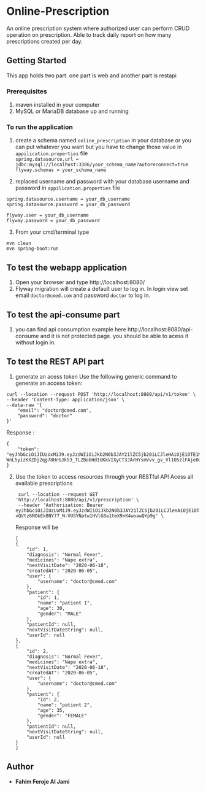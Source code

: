 # Online-Prescription

An online prescription system where authorized user can perform CRUD operation on prescription. Able to track daily report on how many prescriptions created per day.

## Getting Started
 This app holds two part. one part is web and another part is restapi
 
### Prerequisites
1. maven installed in your computer
2. MySQL or MariaDB database up and running

### To run the application

1. create a schema named `online_prescription` in your database or you can put whatever you want but you have to change those value in `appilication.properties` file </br>
`spring.datasource.url = jdbc:mysql://localhost:3306/your_schema_name?autoreconnect=true` </br>
`flyway.schemas = your_schema_name`

2. replaced username and password with your database username and password in `appilication.properties` file </br>
```
spring.datasource.username = your_db_username
spring.datasource.password = your_db_password

flyway.user = your_db_username
flyway.password = your_db_password
```
3. From your cmd/terminal type
```
mvn clean
mvn spring-boot:run
```
## To test the webapp application

1. Open your browser and type http://localhost:8080/
2. Flyway migration will create a default user to log in. In login view set email `doctor@cmed.com` and password `doctor` to log in.

## To test the api-consume part
1. you can find api consumption example here http://localhost:8080/api-consume and it is not protected page. you should be able to acess it without login in. 

## To test the REST API part

1. generate an acess token
Use the following generic command to generate an access token:
```
curl --location --request POST 'http://localhost:8080/api/v1/token' \
--header 'Content-Type: application/json' \
--data-raw '{
	"email": "doctor@cmed.com",
	"password": "doctor"
}'
```
Response :
```
{
    "token": "eyJhbGciOiJIUzUxMiJ9.eyJzdWIiOiJkb2N0b3JAY21lZC5jb20iLCJleHAiOjE1OTE1MjQ0NDgsImlhdCI6MTU5MTUwNjQ0OH0.WlWpbRLjRF3-WnL5yizKXZDj2qg78HrGJk53_TLZBobHdIUKkVIXyCT3JArHYsmVvv_gv_Vl1O5zlFAjeOUoaw"
}
```
2. Use the token to access resources through your RESTful API
   Acess all available prescriptions
   ```
    curl --location --request GET 'http://localhost:8080/api/v1/prescription' \
    --header 'Authorization: Bearer eyJhbGciOiJIUzUxMiJ9.eyJzdWIiOiJkb2N0b3JAY21lZC5jb20iLCJleHAiOjE1OTE1MjgzOTksImlhdCI6MTU5MTUxMDM5OX0.QEOFqGe4x7aPIIgjKcY8XjHiFSzbcSjiZZB    vQVtz6MOkEkBNY77_N-VU5YNatw1HVlG8a1tmX9nK4woawQYp9g' \
    ```
    Response will be
    ```
    [
    {
        "id": 1,
        "diagnosis": "Normal Fever",
        "medicines": "Nape extra",
        "nextVisitDate": "2020-06-18",
        "createdAt": "2020-06-05",
        "user": {
            "username": "doctor@cmed.com"
        },
        "patient": {
            "id": 1,
            "name": "patient 1",
            "age": 30,
            "gender": "MALE"
        },
        "patientId": null,
        "nextVisitDateString": null,
        "userId": null
    },
    {
        "id": 2,
        "diagnosis": "Normal Fever",
        "medicines": "Nape extra",
        "nextVisitDate": "2020-06-18",
        "createdAt": "2020-06-05",
        "user": {
            "username": "doctor@cmed.com"
        },
        "patient": {
            "id": 2,
            "name": "patient 2",
            "age": 35,
            "gender": "FEMALE"
        },
        "patientId": null,
        "nextVisitDateString": null,
        "userId": null
    }
    ]
    ```

## Author

* **Fahim Feroje Al Jami**
